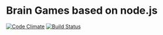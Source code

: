 # Brain Games based on node.js

[![Code Climate](https://lima.codeclimate.com/github/dmsedov/project-lvl1-s116/badges/gpa.svg)](https://lima.codeclimate.com/github/dmsedov/project-lvl1-s116)
[![Build Status](https://travis-ci.org/dmsedov/project-lvl1-s116.svg?branch=master)](https://travis-ci.org/dmsedov/project-lvl1-s116)
